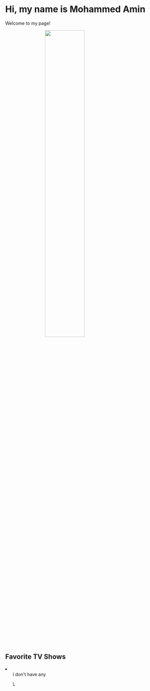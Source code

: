 <!DOCTYPE html>
<html>
<head>
<link rel="stylesheet" href="./index.css">
</head>
<body>

<h1 class = "title"> Hi, my name is Mohammed Amin</h1>
<p> Welcome to my page!</p>
<img src="https://images-wixmp-ed30a86b8c4ca887773594c2.wixmp.com/f/4046ceee-d776-4721-934c-1e7fafedb0f6/dequpxt-1bebfb58-ca59-4696-8a69-42d40657bede.gif?token=eyJ0eXAiOiJKV1QiLCJhbGciOiJIUzI1NiJ9.eyJzdWIiOiJ1cm46YXBwOjdlMGQxODg5ODIyNjQzNzNhNWYwZDQxNWVhMGQyNmUwIiwiaXNzIjoidXJuOmFwcDo3ZTBkMTg4OTgyMjY0MzczYTVmMGQ0MTVlYTBkMjZlMCIsIm9iaiI6W1t7InBhdGgiOiJcL2ZcLzQwNDZjZWVlLWQ3NzYtNDcyMS05MzRjLTFlN2ZhZmVkYjBmNlwvZGVxdXB4dC0xYmViZmI1OC1jYTU5LTQ2OTYtOGE2OS00MmQ0MDY1N2JlZGUuZ2lmIn1dXSwiYXVkIjpbInVybjpzZXJ2aWNlOmZpbGUuZG93bmxvYWQiXX0.fRKSxc_NU0WKXy0mRADFeHOTpwV8p-kLcj034q1pJd0" style="width:50%; margin:auto; display:block">

<h2>Favorite TV Shows</h2>
<li>
  <ol> I don't have any</ol>
  <ol> L</ol>
</li>

</body>
</html>


